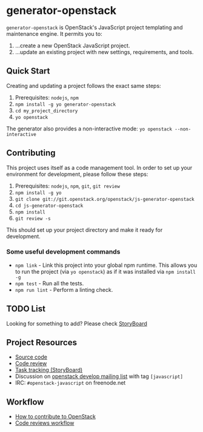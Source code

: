 # generator-openstack

`generator-openstack` is OpenStack's JavaScript project templating and maintenance engine. It permits you to:

1. ...create a new OpenStack JavaScript project.
2. ...update an existing project with new settings, requirements, and tools.

## Quick Start

Creating and updating a project follows the exact same steps:

1. Prerequisites: `nodejs`, `npm`
2. `npm install -g yo generator-openstack`
3. `cd my_project_directory`
4. `yo openstack`

The generator also provides a non-interactive mode: `yo openstack --non-interactive`

## Contributing

This project uses itself as a code management tool. In order to set up your environment for development, please follow these steps:

1. Prerequisites: `nodejs`, `npm`, `git`, `git review`
2. `npm install -g yo`
3. `git clone git://git.openstack.org/openstack/js-generator-openstack`
4. `cd js-generator-openstack`
5. `npm install`
8. `git review -s`

This should set up your project directory and make it ready for development.

### Some useful development commands

* `npm link` - Link this project into your global npm runtime. This allows you to run the project (via `yo openstack`) as if it was installed via `npm install -g`
* `npm test` - Run all the tests.
* `npm run lint` - Perform a linting check.

## TODO List

Looking for something to add? Please check [StoryBoard](https://storyboard.openstack.org/#!/project/842)

## Project Resources

  - [Source code](https://git.openstack.org/cgit/openstack/js-generator-openstack)
  - [Code review](https://review.openstack.org/#/admin/projects/openstack-infra/js-generator-openstack)
  - [Task tracking (StoryBoard)](https://storyboard.openstack.org/#!/project/842)
  - Discussion on [openstack develop mailing list](http://lists.openstack.org/cgi-bin/mailman/listinfo/openstack-dev) with tag `[javascript]`
  - IRC: `#openstack-javascript` on freenode.net

## Workflow

  - [How to contribute to OpenStack](http://docs.openstack.org/infra/manual/developers.html)
  - [Code reviews workflow](http://docs.openstack.org/infra/manual/developers.html#development-workflow)
